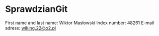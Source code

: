 # SprawdzianGit
First name and last name: Wiktor Masłowski
Index number: 48261
E-mail adress: wiking.22@o2.pl
